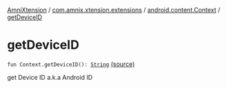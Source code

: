 [AmniXtension](../../index.md) / [com.amnix.xtension.extensions](../index.md) / [android.content.Context](index.md) / [getDeviceID](./get-device-i-d.md)

# getDeviceID

`fun Context.getDeviceID(): `[`String`](https://kotlinlang.org/api/latest/jvm/stdlib/kotlin/-string/index.html) [(source)](https://github.com/AmniX/AmniXTension/tree/master/AmniXtension/src/main/java/com/amnix/xtension/extensions/ContextExtension.kt#L551)

get Device ID a.k.a Android ID

